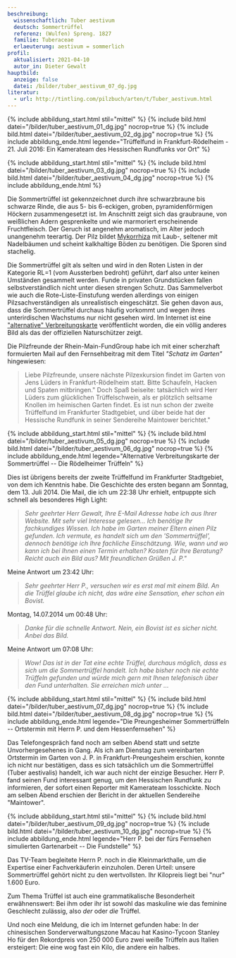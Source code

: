 ```yaml
---
beschreibung:
  wissenschaftlich: Tuber aestivum
  deutsch: Sommertrüffel
  referenz: (Wulfen) Spreng. 1827
  familie: Tuberaceae
  erlaeuterung: aestivum = sommerlich
profil:
  aktualisiert: 2021-04-10
  autor_in: Dieter Gewalt
hauptbild:
  anzeige: false
  datei: /bilder/tuber_aestivum_07_dg.jpg
literatur:
  - url: http://tintling.com/pilzbuch/arten/t/Tuber_aestivum.html
---
```

{% include abbildung_start.html stil="mittel" %}
{% include bild.html datei="/bilder/tuber_aestivum_01_dg.jpg" nocrop=true %}
{% include bild.html datei="/bilder/tuber_aestivum_02_dg.jpg" nocrop=true %}
{% include abbildung_ende.html legende="Trüffelfund in Frankfurt-Rödelheim - 21. Juli 2016:  Ein Kamerateam des Hessischen Rundfunks vor Ort" %}

{% include abbildung_start.html stil="mittel" %}
{% include bild.html datei="/bilder/tuber_aestivum_03_dg.jpg" nocrop=true %}
{% include bild.html datei="/bilder/tuber_aestivum_04_dg.jpg" nocrop=true %}
{% include abbildung_ende.html %}

Die Sommertrüffel ist gekennzeichnet durch ihre schwarzbraune bis schwarze Rinde, die aus 5- bis 6-eckigen, groben, pyramidenförmigen Höckern zusammengesetzt ist. Im Anschnitt zeigt sich das graubraune, von weißlichen Adern gesprenkelte und wie marmoriert erscheinende Fruchtfleisch. Der Geruch ist angenehm aromatisch, im Alter jedoch unangenehm teerartig. Der Pilz bildet [Mykorrhiza](Mykorrhiza "Glossar") mit Laub-, seltener mit Nadelbäumen und scheint  kalkhaltige Böden zu benötigen. Die Sporen sind stachelig.

Die Sommertrüffel gilt als selten und wird in den Roten Listen in der Kategorie RL=1 (vom Aussterben bedroht) geführt, darf also unter keinen Umständen gesammelt werden. Funde in privaten Grundstücken fallen selbstverständlich nicht unter diesen strengen Schutz. Das Sammelverbot wie auch die Rote-Liste-Einstufung werden allerdings von einigen Pilzsachverständigen als unrealistisch eingeschätzt. Sie gehen davon aus, dass die Sommertrüffel durchaus häufig vorkommt und wegen ihres unterirdischen Wachstums nur nicht gesehen wird. Im Internet ist eine ["alternative" Verbreitungskarte](http://www.trueffelsuche.de/trueffeln-in-deutschland.html) veröffentlicht worden, die ein völlig anderes Bild als das der offiziellen Naturschützer zeigt.

Die Pilzfreunde der Rhein-Main-FundGroup habe ich mit einer scherzhaft formuierten Mail auf den Fernsehbeitrag mit dem Titel *"Schatz im Garten"* hingewiesen: 

> Liebe Pilzfreunde, unsere nächste Pilzexkursion findet im Garten von Jens Lüders in Frankfurt-Rödelheim statt. Bitte Schaufeln, Hacken und Spaten mitbringen." Doch Spaß beiseite: tatsächlich wird Herr Lüders zum glücklichen Trüffelschwein, als er plötzlich seltsame Knollen im heimischen Garten findet. Es ist nun schon der zweite Trüffelfund im Frankfurter Stadtgebiet, und über beide hat der Hessische Rundfunk in seiner Sendereihe Maintower berichtet."

{% include abbildung_start.html stil="mittel" %}
{% include bild.html datei="/bilder/tuber_aestivum_05_dg.jpg" nocrop=true %}
{% include bild.html datei="/bilder/tuber_aestivum_06_dg.jpg" nocrop=true %}
{% include abbildung_ende.html legende="Alternative Verbreitungskarte der Sommertrüffel -- Die Rödelheimer Trüffeln" %}

Dies ist übrigens bereits der zweite Trüffelfund im Frankfurter Stadtgebiet, von dem ich Kenntnis habe. Die Geschichte des ersten begann am Sonntag, dem 13. Juli 2014. Die Mail, die ich um 22:38 Uhr erhielt, entpuppte sich schnell als besonderes High Light:

> *Sehr geehrter Herr Gewalt, Ihre E-Mail Adresse habe ich aus Ihrer Website. Mit sehr viel Interesse gelesen... Ich benötige Ihr fachkundiges Wissen. Ich habe im Garten meiner Eltern einen Pilz gefunden. Ich vermute, es handelt sich um den 'Sommertrüffel', dennoch benötige ich Ihre fachliche Einschätzung. Wie, wann und wo kann ich bei Ihnen einen Termin erhalten? Kosten für Ihre Beratung? Reicht auch ein Bild aus?    Mit freundlichen Grüßen  J. P."*

Meine Antwort um 23:42 Uhr:   

> *Sehr geehrter Herr P., versuchen wir es erst mal mit einem Bild. An die Trüffel glaube ich nicht, das wäre eine Sensation, eher schon ein Bovist.*

Montag, 14.07.2014 um 00:48 Uhr:  

> *Danke für die schnelle Antwort. Nein, ein Bovist ist es sicher nicht. Anbei das Bild.*

Meine Antwort um 07:08 Uhr:  

> *Wow! Das ist in der Tat eine echte Trüffel, durchaus möglich, dass es sich um die Sommertrüffel handelt. Ich habe bisher noch nie echte Trüffeln gefunden und würde mich gern mit Ihnen telefonisch über den Fund unterhalten. Sie erreichen mich unter ...*

{% include abbildung_start.html stil="mittel" %}
{% include bild.html datei="/bilder/tuber_aestivum_07_dg.jpg" nocrop=true %}
{% include bild.html datei="/bilder/tuber_aestivum_08_dg.jpg" nocrop=true %}
{% include abbildung_ende.html legende="Die Preungesheimer Sommertrüffeln -- Ortstermin mit Herrn P. und dem Hessenfernsehen" %}

Das Telefongespräch fand noch am selben Abend statt und setzte Unvorhergesehenes in Gang. Als ich am Dienstag zum vereinbarten Ortstermin im Garten von J. P. in Frankfurt-Preungesheim erschien, konnte ich nicht nur bestätigen, dass es sich tatsächlich um die Sommertrüffel (Tuber aestivalis) handelt, ich war auch nicht der einzige Besucher. Herr P. fand seinen Fund interessant genug, um den Hessischen Rundfunk zu informieren, der sofort einen Reporter mit Kamerateam losschickte. Noch am selben Abend erschien der Bericht in der aktuellen Sendereihe "Maintower".

{% include abbildung_start.html stil="mittel" %}
{% include bild.html datei="/bilder/tuber_aestivum_09_dg.jpg" nocrop=true %}
{% include bild.html datei="/bilder/tuber_aestivum_10_dg.jpg" nocrop=true %}
{% include abbildung_ende.html legende="Herr P. bei der fürs Fernsehen simulierten Gartenarbeit -- Die Fundstelle" %}

Das TV-Team begleitete Herrn P. noch in die Kleinmarkthalle, um die Expertise einer Fachverkäuferin einzuholen. Deren Urteil: unsere Sommertrüffel gehört nicht zu den wertvollsten. Ihr Kilopreis liegt bei "nur" 1.600 Euro.

Zum Thema Trüffel ist auch eine grammatikalische Besonderheit erwähnenswert: Bei ihm oder ihr ist sowohl das maskuline wie das feminine Geschlecht zulässig, also *der* oder *die* Trüffel.

Und noch eine Meldung, die ich im Internet gefunden habe: In der chinesischen Sonderverwaltungszone Macau hat Kasino-Tycoon Stanley Ho für den Rekordpreis von 250 000 Euro zwei weiße Trüffeln aus Italien ersteigert: Die eine wog fast ein Kilo, die andere ein halbes.